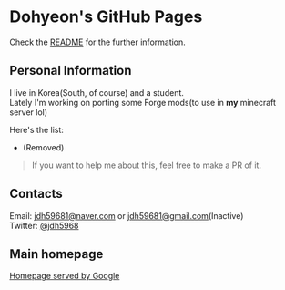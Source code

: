 <!--
## Welcome to GitHub Pages

You can use the [editor on GitHub](https://github.com/JeonDohyeon/JeonDohyeon/edit/main/docs/index.md) to maintain and preview the content for your website in Markdown files.

Whenever you commit to this repository, GitHub Pages will run [Jekyll](https://jekyllrb.com/) to rebuild the pages in your site, from the content in your Markdown files.

### Markdown

Markdown is a lightweight and easy-to-use syntax for styling your writing. It includes conventions for

```markdown
Syntax highlighted code block

# Header 1
## Header 2
### Header 3

- Bulleted
- List

1. Numbered
2. List

**Bold** and _Italic_ and `Code` text

[Link](url) and ![Image](src)
```

For more details see [Basic writing and formatting syntax](https://docs.github.com/en/github/writing-on-github/getting-started-with-writing-and-formatting-on-github/basic-writing-and-formatting-syntax).

### Jekyll Themes

Your Pages site will use the layout and styles from the Jekyll theme you have selected in your [repository settings](https://github.com/JeonDohyeon/JeonDohyeon/settings/pages). The name of this theme is saved in the Jekyll `_config.yml` configuration file.

### Support or Contact

Having trouble with Pages? Check out our [documentation](https://docs.github.com/categories/github-pages-basics/) or [contact support](https://support.github.com/contact) and we’ll help you sort it out.
-->
# Dohyeon's GitHub Pages

Check the [README](https://github.io/JeonDohyeon/JeonDohyeon/blob/main/README.md) for the further information.

## Personal Information

I live in Korea(South, of course) and a student.<br>
Lately I'm working on porting some Forge mods(to use in **my** minecraft server lol)

Here's the list:
- (Removed)
> If you want to help me about this, feel free to make a PR of it.

## Contacts

Email: [jdh59681@naver.com](mailto:jdh59681@naver.com) or [jdh59681@gmail.com](mailto:jdh59681@gmail.com)(Inactive)<br>
Twitter: [@jdh5968](https://twitter.com/jdh5968)

## Main homepage

[Homepage served by Google](http://jdh5968.pe.kr)
